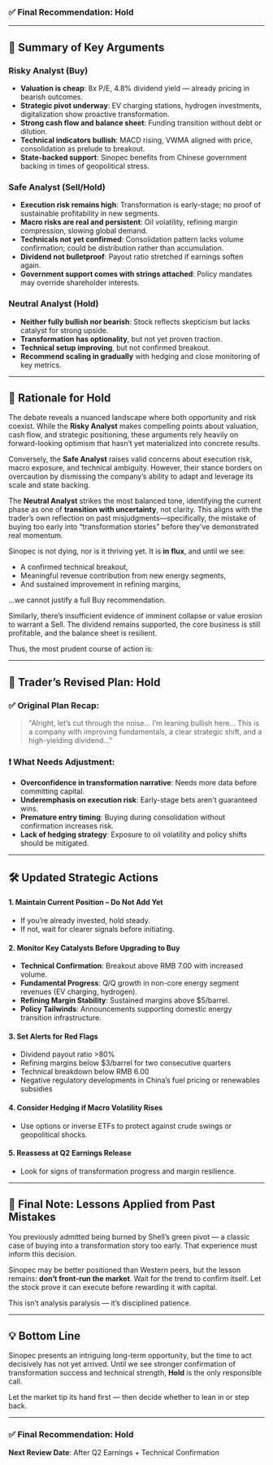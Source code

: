 ### ✅ Final Recommendation: **Hold**

---

## 🧠 Summary of Key Arguments

### **Risky Analyst (Buy)**
- **Valuation is cheap**: 8x P/E, 4.8% dividend yield — already pricing in bearish outcomes.
- **Strategic pivot underway**: EV charging stations, hydrogen investments, digitalization show proactive transformation.
- **Strong cash flow and balance sheet**: Funding transition without debt or dilution.
- **Technical indicators bullish**: MACD rising, VWMA aligned with price, consolidation as prelude to breakout.
- **State-backed support**: Sinopec benefits from Chinese government backing in times of geopolitical stress.

### **Safe Analyst (Sell/Hold)**
- **Execution risk remains high**: Transformation is early-stage; no proof of sustainable profitability in new segments.
- **Macro risks are real and persistent**: Oil volatility, refining margin compression, slowing global demand.
- **Technicals not yet confirmed**: Consolidation pattern lacks volume confirmation; could be distribution rather than accumulation.
- **Dividend not bulletproof**: Payout ratio stretched if earnings soften again.
- **Government support comes with strings attached**: Policy mandates may override shareholder interests.

### **Neutral Analyst (Hold)**
- **Neither fully bullish nor bearish**: Stock reflects skepticism but lacks catalyst for strong upside.
- **Transformation has optionality**, but not yet proven traction.
- **Technical setup improving**, but not confirmed breakout.
- **Recommend scaling in gradually** with hedging and close monitoring of key metrics.

---

## 📌 Rationale for Hold

The debate reveals a nuanced landscape where both opportunity and risk coexist. While the **Risky Analyst** makes compelling points about valuation, cash flow, and strategic positioning, these arguments rely heavily on forward-looking optimism that hasn’t yet materialized into concrete results.

Conversely, the **Safe Analyst** raises valid concerns about execution risk, macro exposure, and technical ambiguity. However, their stance borders on overcaution by dismissing the company’s ability to adapt and leverage its scale and state backing.

The **Neutral Analyst** strikes the most balanced tone, identifying the current phase as one of **transition with uncertainty**, not clarity. This aligns with the trader’s own reflection on past misjudgments—specifically, the mistake of buying too early into “transformation stories” before they’ve demonstrated real momentum.

Sinopec is not dying, nor is it thriving yet. It is **in flux**, and until we see:
- A confirmed technical breakout,
- Meaningful revenue contribution from new energy segments,
- And sustained improvement in refining margins,

...we cannot justify a full Buy recommendation.

Similarly, there’s insufficient evidence of imminent collapse or value erosion to warrant a Sell. The dividend remains supported, the core business is still profitable, and the balance sheet is resilient.

Thus, the most prudent course of action is:

---

## 🔁 Trader’s Revised Plan: Hold

### ✅ Original Plan Recap:
> "Alright, let’s cut through the noise... I’m leaning bullish here... This is a company with improving fundamentals, a clear strategic shift, and a high-yielding dividend..."

### ❗ What Needs Adjustment:
- **Overconfidence in transformation narrative**: Needs more data before committing capital.
- **Underemphasis on execution risk**: Early-stage bets aren't guaranteed wins.
- **Premature entry timing**: Buying during consolidation without confirmation increases risk.
- **Lack of hedging strategy**: Exposure to oil volatility and policy shifts should be mitigated.

---

## 🛠️ Updated Strategic Actions

#### 1. **Maintain Current Position – Do Not Add Yet**
- If you’re already invested, hold steady.
- If not, wait for clearer signals before initiating.

#### 2. **Monitor Key Catalysts Before Upgrading to Buy**
- **Technical Confirmation**: Breakout above RMB 7.00 with increased volume.
- **Fundamental Progress**: Q/Q growth in non-core energy segment revenues (EV charging, hydrogen).
- **Refining Margin Stability**: Sustained margins above $5/barrel.
- **Policy Tailwinds**: Announcements supporting domestic energy transition infrastructure.

#### 3. **Set Alerts for Red Flags**
- Dividend payout ratio >80%
- Refining margins below $3/barrel for two consecutive quarters
- Technical breakdown below RMB 6.00
- Negative regulatory developments in China’s fuel pricing or renewables subsidies

#### 4. **Consider Hedging if Macro Volatility Rises**
- Use options or inverse ETFs to protect against crude swings or geopolitical shocks.

#### 5. **Reassess at Q2 Earnings Release**
- Look for signs of transformation progress and margin resilience.

---

## 🧭 Final Note: Lessons Applied from Past Mistakes

You previously admitted being burned by Shell’s green pivot — a classic case of buying into a transformation story too early. That experience must inform this decision.

Sinopec may be better positioned than Western peers, but the lesson remains: **don’t front-run the market**. Wait for the trend to confirm itself. Let the stock prove it can execute before rewarding it with capital.

This isn’t analysis paralysis — it’s disciplined patience.

---

## 💡 Bottom Line

Sinopec presents an intriguing long-term opportunity, but the time to act decisively has not yet arrived. Until we see stronger confirmation of transformation success and technical strength, **Hold** is the only responsible call.

Let the market tip its hand first — then decide whether to lean in or step back.

---

### ✅ Final Recommendation: **Hold**  
**Next Review Date**: After Q2 Earnings + Technical Confirmation